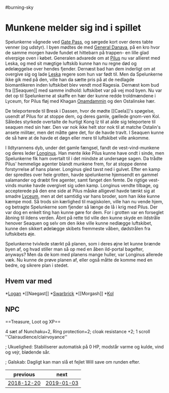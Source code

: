 #burning-sky

# Munkene melder sig ind i spillet 
Spelunkerne vågnede ved [Gate Pass](./Gate%20Pass.md), og sørgede kort over deres tabte venner (og udstyr). I byen mødtes de med [General Danava](./General%20Danava.md), på en kro hvor de samme morgen havde fundet et hittebarn på trappen- en lille glad elverpige oven i købet. Generalen advarede om at [Pilus](./Pilus.md) nu var allieret med Leska, og med sit mægtige luftskib kunne han nu regne død og ødelæggelse over hendes fjender. Dernæst bad han dem inderligt om at overgive sig og lade [Leska](./Leska.md) regere som hun var født til. Men da Spelunkerne ikke gik med på den, ville han da sætte pris på at de nedlagde biomantikeren inden luftskibet blev vendt mod Ragesia. Dernæst kom bud fra [[Seaquen]] med samme indhold: luftskibet var på vej mod byen. Nu var det op til Spelunkerne at skaffe en hær der kunne redde troldmændene i Lyceum, for Pilus fløj med Khagan [Onamdammin](./Onamdammin.md) og den Ostalinske hær.

De teleporterede til Bresk i Dassen, hvor de mødte [[Caela]]'s spøgelse, usendt af Pilus for at stoppe dem, og deres gamle, gællede gnom-ven Kol. Således styrkede overtalte de hurtigt Kong Iz til at alde sig teleportere til seaquen med sin hær. Den var nok ikke helt stor nok til at matche Ostalin's ansete militær, men det måtte gøre det, for de havde travlt. I Seaquen kunne de så høre at de havde et døgn eller mere til luftskibet ville ankomme. 

I Ildtyrannens dyb, under det gamle fængsel, fandt de vest-vind-munkene og deres leder [Longinus](./Longinus.md). Han mente ikke Pilus kunne have ondt i sinde, men Spelunkerne fik ham overtalt til i det mindste at undersøge sagen. Da trådte Pilus' hemmelige agenter blandt munkene frem, for at stoppe denne forstyrrelse af hans planer. Longinus gled tavst ned i gulvet. Efter en kamp der spredtes over hele grotten, havde spelunkerne hjemsendt en gammel salamander og dræbt fire agenter, samt fanget den femte. De rigtige vest-vinds munke havde overgivet sig uden kamp. Longinus vendte tilbage, og accepterede på den ene side at Pilus måske alligevel havde tænkt sig at smadre [Lyceum](./Lyceum.md), men at det samtidig var hans broder, som han ikke kunne kæmpe mod. Så trods sin kærlighed til magiskolen, ville han nu vende hjem, og betragte Spelunkerne som fjender så længe de lå i krig med Pilus. Der var dog en enkelt ting han kunne gøre for dem. For i grotten var en forseglet åbning til ildens verden. Åbnt på rette tid ville den kunne skyde en ildstråle henover Seaquen og selv om den ikke ville kunne nedlægge luftskibet, kunne den sikkert ødelægge skibets fremmeste våben, dødstrålen fra luftskibets øje.

Spelunkerne tvivlede stærkt på planen, som i deres øjne let kunne brænde byen af, og hvad stiller man så op med en åben ild-portal bagefter, anyways?
Men da de kom med planens mange huller, var Longinus allerede væk. Nu kunne de prøve planen af, eller også måtte de komme med en bedre, og sikrere plan i stedet.


## Hvem var med
*[Logan](./Logan.md)
*[[Naegast]]
*[Swarbrick](./Swarbrick%20Everwood.md)
*[[Morgash]]
*[Kol](./Kol%20Hakkavod.md)

## NPC


==Treasure, Loot og XP==



4 sæt af Nunchaku+2, Ring protection+2; cloak resistance +2; 1 scroll ''Clairaudience/clairvoyance''

; Ukuelighed: Stabiliserer automatisk på 0 HP, modstår varme og kulde, vind og vejr, blødende sår.

; Galskab: Dagligt kan man slå et fejlet Will save om runden efter.

| previous | next |
| --- | --- |
| [2018-12-20](./2018-12-20.md) | [2019-01-03](./2019-01-03.md) |
